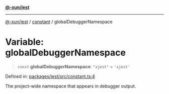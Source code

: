 [**@-xun/jest**](../../README.md)

***

[@-xun/jest](../../README.md) / [constant](../README.md) / globalDebuggerNamespace

# Variable: globalDebuggerNamespace

> `const` **globalDebuggerNamespace**: `"xjest"` = `'xjest'`

Defined in: [packages/jest/src/constant.ts:4](https://github.com/Xunnamius/test-utils/blob/6eccb38929274821ac99a61eb4804e1c6da1b7e7/packages/jest/src/constant.ts#L4)

The project-wide namespace that appears in debugger output.

